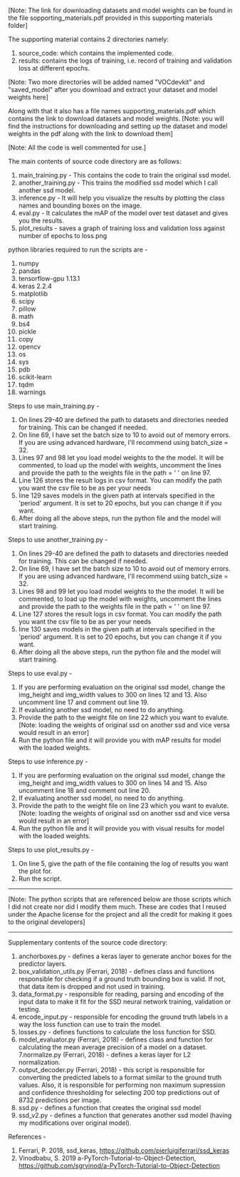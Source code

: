 [Note: The link for downloading datasets and model weights can be found in the file sopporting_materials.pdf provided in this supporting materials folder] 

The supporting material contains 2 directories namely:

1. source_code: which contains the implemented code.
3. results: contains the logs of training, i.e. record of training and validation loss at different epochs.

[Note: Two more directories will be added named "VOCdevkit" and "saved_model" after you download and extract your dataset and model weights here]

Along with that it also has a file names supporting_materials.pdf which contains the link to download datasets and model weights.
[Note: you will find the instructions for downloading and setting up the dataset and model weights in the pdf along with the link to download them]

[Note: All the code is well commented for use.]

The main contents of source code directory are as follows:

1. main_training.py - This contains the code to train the original ssd model.
2. another_training.py - This trains the modified ssd model which I call another ssd model.
3. inference.py - It will help you visualize the results by plotting the class names and bounding boxes on the image.
4. eval.py - It calculates the mAP of the model over test dataset and gives you the results.
5. plot_results - saves a graph of training loss and validation loss against number of epochs to loss.png

python libraries required to run the scripts are -

1. numpy
2. pandas
3. tensorflow-gpu 1.13.1
4. keras 2.2.4
5. matplotlib
6. scipy
7. pillow
8. math
9. bs4
10. pickle
11. copy
12. opencv
13. os
14. sys
15. pdb
16. scikit-learn
17. tqdm
18. warnings

Steps to use main_training.py -
1. On lines 29-40 are defined the path to datasets and directories needed for training. This can be changed if needed.
2. On line 69, I have set the batch size to 10 to avoid out of memory errors. If you are using advanced hardware, I'll recommend using batch_size = 32.
3. Lines 97 and 98 let you load model weights to the the model. It will be commented, to load up the model with weights, uncomment the lines and provide the path to the weights file in the path = ' ' on line 97.
4. Line 126 stores the result logs in csv format. You can modify the path you want the csv file to be as per your needs
5. line  129 saves models in the given path at intervals specified in the 'period' argument. It is set to 20 epochs, but you can change it if you want. 
6. After doing all the above steps, run the python file and the model will start training.

Steps to use another_training.py -
1. On lines 29-40 are defined the path to datasets and directories needed for training. This can be changed if needed.
2. On line 69, I have set the batch size to 10 to avoid out of memory errors. If you are using advanced hardware, I'll recommend using batch_size = 32.
3. Lines 98 and 99 let you load model weights to the the model. It will be commented, to load up the model with weights, uncomment the lines and provide the path to the weights file in the path = ' ' on line 97.
4. Line 127 stores the result logs in csv format. You can modify the path you want the csv file to be as per your needs
5. line  130 saves models in the given path at intervals specified in the 'period' argument. It is set to 20 epochs, but you can change it if you want. 
6. After doing all the above steps, run the python file and the model will start training.

Steps to use eval.py -
1. If you are performing evaluation on the original ssd model, change the img_height and img_width values to 300 on lines 12 and 13. Also uncomment line 17 and comment out line 19.
2. If evaluating another ssd model, no need to do anything.
3. Provide the path to the weight file on line 22 which you want to evalute. [Note: loading the weights of original ssd on another ssd and vice versa would result in an error]
4. Run the python file and it will provide you with mAP results for model with the loaded weights.

Steps to use inference.py -
1. If you are performing evaluation on the original ssd model, change the img_height and img_width values to 300 on lines 14 and 15. Also uncomment line 18 and comment out line 20.
2. If evaluating another ssd model, no need to do anything.
3. Provide the path to the weight file on line 23 which you want to evalute. [Note: loading the weights of original ssd on another ssd and vice versa would result in an error]
4. Run the python file and it will provide you with visual results for model with the loaded weights.

Steps to use plot_results.py -
1. On line 5, give the path of the file containing the log of results you want the plot for.
2. Run the script.

******
[Note: The python scripts that are referenced below are those scripts which I did not create nor did I modify them much. These are codes that I reused under the Apache license for the project and all the credit for making it goes to the original developers] 
******

Supplementary contents of the source code directory:
1. anchorboxes.py - defines a keras layer to generate anchor boxes for the predictor layers.
2. box_validation_utils.py (Ferrari, 2018) - defines class and functions responsible for checking if a ground truth bounding box is valid. If not, that data item is dropped and not used in training.
3. data_format.py - responsible for reading, parsing and encoding of the input data to make it fit for the SSD neural network training, validation or testing.
4. encode_input.py - responsible for encoding the ground truth labels in a way the loss function can use to train the model.
5. losses.py - defines functions to calculate the loss function for SSD.
6. model_evaluator.py (Ferrari, 2018) - defines class and function for calculating the mean average precision of a model on a dataset.
7.normalize.py (Ferrari, 2018) - defines a keras layer for L2 normalization.
8. output_decoder.py (Ferrari, 2018) - this script is responsible for converting the predicted labels to a format similar to the ground truth values. Also, it is responsible for performing non maximum supression and 
		confidence thresholding for selecting 200 top predictions out of 8732 predictions per image.
9. ssd.py - defines a function that creates the original ssd model
10. ssd_v2.py - defines a function that generates another ssd model (having my modifications over original model).

References -
1. Ferrari, P. 2018, ssd_keras, https://github.com/pierluigiferrari/ssd_keras
2. Vinodbabu, S. 2019 a-PyTorch-Tutorial-to-Object-Detection, https://github.com/sgrvinod/a-PyTorch-Tutorial-to-Object-Detection 